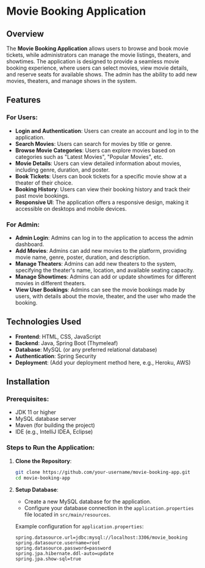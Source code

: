 # Movie Booking Application

## Overview

The **Movie Booking Application** allows users to browse and book movie tickets, while administrators can manage the movie listings, theaters, and showtimes. The application is designed to provide a seamless movie booking experience, where users can select movies, view movie details, and reserve seats for available shows. The admin has the ability to add new movies, theaters, and manage shows in the system.

## Features

### For Users:
- **Login and Authentication**: Users can create an account and log in to the application.
- **Search Movies**: Users can search for movies by title or genre.
- **Browse Movie Categories**: Users can explore movies based on categories such as "Latest Movies", "Popular Movies", etc.
- **Movie Details**: Users can view detailed information about movies, including genre, duration, and poster.
- **Book Tickets**: Users can book tickets for a specific movie show at a theater of their choice.
- **Booking History**: Users can view their booking history and track their past movie bookings.
- **Responsive UI**: The application offers a responsive design, making it accessible on desktops and mobile devices.

### For Admin:
- **Admin Login**: Admins can log in to the application to access the admin dashboard.
- **Add Movies**: Admins can add new movies to the platform, providing movie name, genre, poster, duration, and description.
- **Manage Theaters**: Admins can add new theaters to the system, specifying the theater's name, location, and available seating capacity.
- **Manage Showtimes**: Admins can add or update showtimes for different movies in different theaters.
- **View User Bookings**: Admins can see the movie bookings made by users, with details about the movie, theater, and the user who made the booking.

## Technologies Used

- **Frontend**: HTML, CSS, JavaScript
- **Backend**: Java, Spring Boot (Thymeleaf)
- **Database**: MySQL (or any preferred relational database)
- **Authentication**: Spring Security
- **Deployment**: (Add your deployment method here, e.g., Heroku, AWS)

## Installation

### Prerequisites:
- JDK 11 or higher
- MySQL database server
- Maven (for building the project)
- IDE (e.g., IntelliJ IDEA, Eclipse)

### Steps to Run the Application:

1. **Clone the Repository**:
    ```bash
    git clone https://github.com/your-username/movie-booking-app.git
    cd movie-booking-app
    ```

2. **Setup Database**:
   - Create a new MySQL database for the application.
   - Configure your database connection in the `application.properties` file located in `src/main/resources`.

   Example configuration for `application.properties`:
   ```properties
   spring.datasource.url=jdbc:mysql://localhost:3306/movie_booking
   spring.datasource.username=root
   spring.datasource.password=password
   spring.jpa.hibernate.ddl-auto=update
   spring.jpa.show-sql=true


